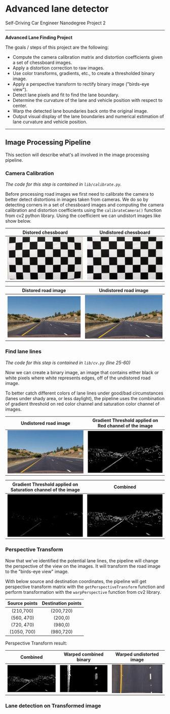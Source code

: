 # Advanced lane detector

Self-Driving Car Engineer Nanodegree Project 2

---

**Advanced Lane Finding Project**

The goals / steps of this project are the following:

* Compute the camera calibration matrix and distortion coefficients given a set of chessboard images.
* Apply a distortion correction to raw images.
* Use color transforms, gradients, etc., to create a thresholded binary image.
* Apply a perspective transform to rectify binary image ("birds-eye view").
* Detect lane pixels and fit to find the lane boundary.
* Determine the curvature of the lane and vehicle position with respect to center.
* Warp the detected lane boundaries back onto the original image.
* Output visual display of the lane boundaries and numerical estimation of lane curvature and vehicle position.


[//]: # (Image References)
[calibration1]: ./camera_cal/calibration1.jpg "calibration1"
[undistorted_calibration1]: ./output_images/undistorted_calibration1.jpg "undistorted_calibration1"
[road]: ./test_images/straight_lines1.jpg "Distored Road image"
[undistorted_road]: ./output_images/undistorted_road.jpg "Undistorted Road image"
[sobel_red]: ./output_images/sobel_red.jpg "Red Channel Threshold"
[saturation_thresh]: ./output_images/saturation_thresh.jpg "Saturation Threshold"
[combined]: ./output_images/combined.jpg "Combined Threshold"
[warped]: ./output_images/warped.jpg "Warped Combined Binary"
[warped_n]: ./output_images/warped_n.jpg "Warped Original"

---

## Image Processing Pipeline

This section will describe what's all involved in the image processing pipeline.

### Camera Calibration

*The code for this step is contained in `lib/calibrate.py`.*

Before processing road images we first need to calibrate the camera to better detect distortions in images taken from cameras. We do so by detecting corners in a set of chessboard images and computing the camera calibration and distortion coefficients using the `calibrateCamera()` function from cv2 python library. Using the coefficient we can undistort images like show below.

Distored chessboard        |  Undistored chessboard
:-------------------------:|:-------------------------:
![alt text][calibration1]  |  ![alt text][undistorted_calibration1]


Distored road image        |  Undistored road image
:-------------------------:|:-------------------------:
![alt text][road]          |  ![alt text][undistorted_road]

### Find lane lines

*The code for this step is contained in `lib/cv.py` (line 25-60)*

Now we can create a binary image, an image that contains either black or white pixels where white represents edges, off of the undistored road image.

To better catch different colors of lane lines under good/bad circumstances (lanes under shady area, or less daylight), the pipeline uses the combination of gradient threshold on red color channel and saturation color channel of images.

Undistored road image            |  Gradient Threshold applied on Red channel of the image
:-------------------------------:|:--------------------------------------------------------:
![alt text][undistorted_road]    |  ![alt text][sobel_red]

Gradient Threshold applied on Saturation channel of the image            |  Combined
:-----------------------------------------------------------------------:|:----------------:
![alt text][saturation_thresh]                                           |  ![alt text][combined]

### Perspective Transform

Now that we've identified the potential lane lines, the pipeline will change the perspective of the view on the images. It will transform the road image to the "birds-eye view" image.

With below source and destination coordinates, the pipeline will get perspective transform matrix with the `getPerspectiveTransform` function and perform transformation with the `warpPerspective` function from cv2 library.

Source points         |  Destination points
:--------------------:|:-------------------------:
| (210,700)           |  (200,720)
| (560, 470)          |  (200,0)
| (720, 470)          |  (980,0)
| (1050, 700)         |  (980,720)

Perspective Transform result:

Combined                   |  Warped combined binary   | Warped undistorted image
:-------------------------:|:-------------------------:|:-------------------------:
![alt text][combined]      |  ![alt text][warped]      | ![alt text][warped_n]

### Lane detection on Transformed image





